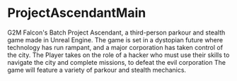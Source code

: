 # ProjectAscendantMain
G2M Falcon's Batch Project
Ascendant, a third-person parkour and stealth game made in Unreal Engine.
The game is set in a dystopian future where technology has run rampant, and a major corporation has taken control of the city.
The Player takes on the role of a hacker who must use their skills to navigate the city and complete missions, to defeat the evil corporation
The game will feature a variety of parkour and stealth mechanics.
